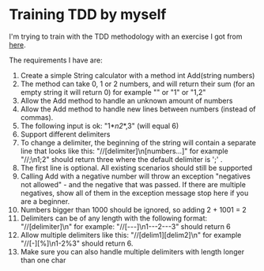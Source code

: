 # Training TDD by myself
I'm trying to train with the TDD methodology with an exercise I got from [here](https://technologyconversations.com/2013/12/20/test-driven-development-tdd-example-walkthrough/).

The requirements I have are:

1. Create a simple String calculator with a method int Add(string numbers)
2. The method can take 0, 1 or 2 numbers, and will return their sum (for an empty string it will return 0) for example "" or "1" or "1,2"
3. Allow the Add method to handle an unknown amount of numbers
4. Allow the Add method to handle new lines between numbers (instead of commas).
5. The following input is ok: "1\**n2**,3" (will equal 6)
6. Support different delimiters
7. To change a delimiter, the beginning of the string will contain a separate line that looks like this: "//[delimiter]\n[numbers…]" for example "//;\n1;2" should return three where the default delimiter is ';' .
8. The first line is optional. All existing scenarios should still be supported
9. Calling Add with a negative number will throw an exception "negatives not allowed" - and the negative that was passed. If there are multiple negatives, show all of them in the exception message stop here if you are a beginner.
10. Numbers bigger than 1000 should be ignored, so adding 2 + 1001 = 2
11. Delimiters can be of any length with the following format: "//[delimiter]\n" for example: "//[---]\n1---2---3" should return 6
12. Allow multiple delimiters like this: "//[delim1][delim2]\n" for example "//[-][%]\n1-2%3" should return 6.
13. Make sure you can also handle multiple delimiters with length longer than one char